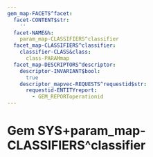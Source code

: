 ```yaml
---
gem_map-FACETS^facet:
  facet-CONTENT$str:
    ''
  facet-NAME&%:
    param_map-CLASSIFIERS^classifier
  facet_map-CLASSIFIERS^classifier:
    classifier-CLASS&class:
      class-PARAMmap
  facet_map-DESCRIPTORS^descriptor:
    descriptor-INVARIANT$bool:
      true
    descriptor_mapvec-REQUESTS^requestid$str:
      requestid-ENTITYreport:
        - GEM_REPORToperationid
---
```

# Gem SYS+param_map-CLASSIFIERS^classifier

